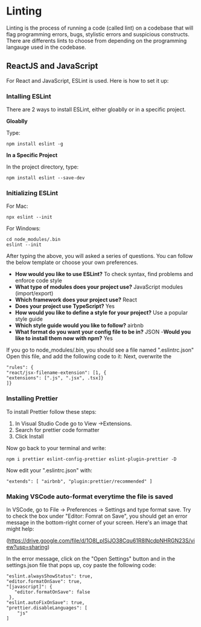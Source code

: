 # Linting

Linting is the process of running a code (called lint) on a codebase that will flag programming errors, bugs, stylistic errors and suspicious constructs. 
There are differents lints to choose from depending on the programming langauge used in the codebase. 

## ReactJS and JavaScript
For React and JavaScript, ESLint is used. Here is how to set it up: 

### Intalling ESLint
There are 2 ways to install ESLint, either gloablly or in a specific project.  

**Gloablly**

Type: 

```
npm install eslint -g
```
**In a Specific Project**

In the project directory, type: 
```
npm install eslint --save-dev
```
### Initializing ESLint
For Mac: 
```
npx eslint --init
```
For Windows: 
```
cd node_modules/.bin
eslint --init
```
After typing the above, you will asked a series of questions. You can follow the below template or choose your own preferences. 

- **How would you like to use ESLint?** To check syntax, find problems and enforce code style
- **What type of modules does your project use?** JavaScript modules (import/export) 
- **Which framework does your project use?** React
- **Does your project use TypeScript?** Yes
- **How would you like to define a style for your project?** Use a popular style guide
- **Which style guide would you like to follow?** airbnb
- **What format do you want your config file to be in?** JSON
-**Would you like to install them now with npm?** Yes

If you go to node_modules/.bin, you should see a file named ".eslintrc.json" Open this file, and add the following code to it: 
Next, overwrite the 
```
"rules": {
"react/jsx-filename-extension": [1, {
"extensions": [".js", ".jsx", .tsx]}
]}
```

### Installing Prettier 
To install Prettier follow these steps: 

1. In Visual Studio Code go to View ->Extensions.
2. Search for prettier code formatter
3. Click Install

Now go back to your terminal and write: 

```
npm i prettier eslint-config-prettier eslint-plugin-prettier -D
```

Now edit your ".eslintrc.json" with: 
```
"extends": [ "airbnb", "plugin:prettier/recommended" ]
```

### Making VSCode auto-format everytime the file is saved
In VSCode, go to File -> Preferences -> Settings and type format save. 
Try to check the box under "Editor: Fomrat on Save", you should get an error message in the bottom-right corner of your screen. 
Here's an image that might help: 

(https://drive.google.com/file/d/1O8l_pISjJO38Cqu61R8lNcdpNHRGN23S/view?usp=sharing)

In the error message, click on the "Open Settings" button and in the settings.json file that pops up, coy paste the following code: 
```
"eslint.alwaysShowStatus": true,
"editor.formatOnSave": true,
"[javascript]": {
   "editor.formatOnSave": false
 },
"eslint.autoFixOnSave": true,
"prettier.disableLanguages": [
    "js"
]
```
